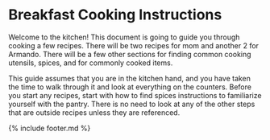 # Breakfast Cooking Instructions

Welcome to the kitchen! This document is going to guide you through
cooking a few recipes. There will be two recipes for mom and another 2
for Armando. There will be a few other sections for finding common
cooking utensils, spices, and for commonly cooked items.

This guide assumes that you are in the kitchen hand, and you have taken
the time to walk through it and look at everything on the counters.
Before you start any recipes, start with how to find spices instructions
to familiarize yourself with the pantry. There is no need to look at any
of the other steps that are outside recipes unless they are referenced.

{% include footer.md %}
